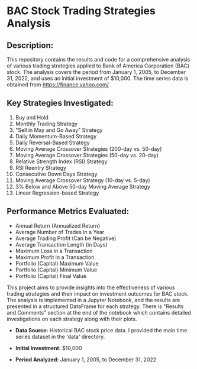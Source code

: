 # BAC Stock Trading Strategies Analysis

## Description:

This repository contains the results and code for a comprehensive analysis of various trading strategies applied to Bank of America Corporation (BAC) stock. The analysis covers the period from January 1, 2005, to December 31, 2022, and uses an initial investment of $10,000. The time series data is obtained from https://finance.yahoo.com/ .

## Key Strategies Investigated:

1. Buy and Hold
2. Monthly Trading Strategy
3. "Sell in May and Go Away" Strategy
4. Daily Momentum-Based Strategy
5. Daily Reversal-Based Strategy
6. Moving Average Crossover Strategies (200-day vs. 50-day)
7. Moving Average Crossover Strategies (50-day vs. 20-day)
8. Relative Strength Index (RSI) Strategy
9. RSI Reentry Strategy
10. Consecutive Down Days Strategy
11. Moving Average Crossover Strategy (10-day vs. 5-day)
12. 3% Below and Above 50-day Moving Average Strategy
13. Linear Regression-based Strategy
    
## Performance Metrics Evaluated:

* Annual Return (Annualized Return)
* Average Number of Trades in a Year
* Average Trading Profit (Can be Negative)
* Average Transaction Length (in Days)
* Maximum Loss in a Transaction
* Maximum Profit in a Transaction
* Portfolio (Capital) Maximum Value
* Portfolio (Capital) Minimum Value
* Portfolio (Capital) Final Value
 
This project aims to provide insights into the effectiveness of various trading strategies and their impact on investment outcomes for BAC stock. The analysis is implemented in a Jupyter Notebook, and the results are presented in a structured DataFrame for each strategy. There is "Results and Comments" section at the end of the notebook which contains detailed investigations on each strategy along with their plots.


* **Data Source:** Historical BAC stock price data. I provided the main time series dataset in the 'data' directory.

* **Initial Investment:** $10,000

* **Period Analyzed:** January 1, 2005, to December 31, 2022

